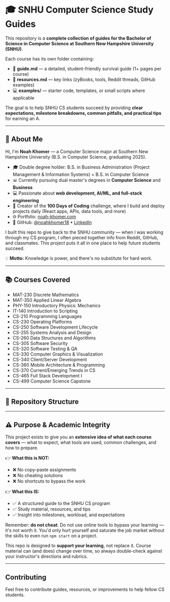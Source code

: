 # 🎓 SNHU Computer Science Study Guides

This repository is a **complete collection of guides for the Bachelor of Science in Computer Science at Southern New Hampshire University (SNHU)**.  

Each course has its own folder containing:
- 📝 **guide.md** — a detailed, student-friendly survival guide (1+ pages per course)
- 🔗 **resources.md** — key links (zyBooks, tools, Reddit threads, GitHub examples)
- 💻 **examples/** — starter code, templates, or small scripts where applicable

The goal is to help SNHU CS students succeed by providing **clear expectations, milestone breakdowns, common pitfalls, and practical tips** for earning an A.

---

## 👋 About Me

Hi, I'm **Noah Khomer** — a Computer Science major at Southern New Hampshire University (B.S. in Computer Science, graduating 2025).  

- 🎓 Double degree holder: B.S. in Business Administration (Project Management & Information Systems) + B.S. in Computer Science  
- 📊 Currently pursuing dual master's degrees in **Computer Science** and **Business**  
- 💻 Passionate about **web development, AI/ML, and full-stack engineering**  
- 🚀 Creator of the **100 Days of Coding** challenge, where I build and deploy projects daily (React apps, APIs, data tools, and more)  
- 🌐 Portfolio: [noah-khomer.com](https://noah-khomer.com)  
- 🔗 GitHub: [@noahkhomer18](https://github.com/noahkhomer18) • [LinkedIn](https://www.linkedin.com/in/noahkhomer18/)  

I built this repo to give back to the SNHU community — when I was working through my CS program, I often pieced together info from Reddit, GitHub, and classmates. This project puts it all in one place to help future students succeed.  

💡 **Motto:** Knowledge is power, and there's no substitute for hard work.

---

## 📚 Courses Covered

- MAT-230 Discrete Mathematics  
- MAT-350 Applied Linear Algebra  
- PHY-150 Introductory Physics: Mechanics  
- IT-140 Introduction to Scripting  
- CS-210 Programming Languages  
- CS-230 Operating Platforms  
- CS-250 Software Development Lifecycle  
- CS-255 Systems Analysis and Design  
- CS-260 Data Structures and Algorithms  
- CS-305 Software Security  
- CS-320 Software Testing & QA  
- CS-330 Computer Graphics & Visualization  
- CS-340 Client/Server Development  
- CS-360 Mobile Architecture & Programming  
- CS-370 Current/Emerging Trends in CS  
- CS-465 Full Stack Development I  
- CS-499 Computer Science Capstone  

---

## 📂 Repository Structure

---

## ⚠️ Purpose & Academic Integrity

This project exists to give you an **extensive idea of what each course covers** — what to expect, what tools are used, common challenges, and how to prepare.  

👉 **What this is NOT:**
- ❌ No copy-paste assignments  
- ❌ No cheating solutions  
- ❌ No shortcuts to bypass the work  

👉 **What this IS:**
- ✅ A structured guide to the SNHU CS program  
- ✅ Study material, resources, and tips  
- ✅ Insight into milestones, workload, and expectations  

Remember: **do not cheat**. Do not use online tools to bypass your learning — it's not worth it. You'd only hurt yourself and saturate the job market without the skills to even run `npm start` on a project.  

This repo is designed to **support your learning**, not replace it. Course material can (and does) change over time, so always double-check against your instructor's directions and rubrics.

---

## Contributing

Feel free to contribute guides, resources, or improvements to help fellow CS students.

